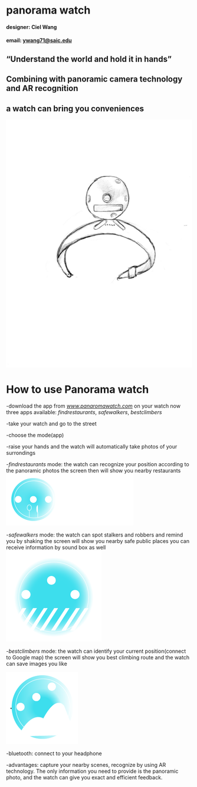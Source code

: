 # panorama watch

#### designer: Ciel Wang

#### email: ywang71@saic.edu
## “Understand the world and hold it in hands”

## Combining with panoramic camera technology and AR recognition

## a watch can bring you conveniences
![watch](watch.jpeg)

# How to use Panorama watch
-download the app from *www.panaromawatch.com* on your watch
now three apps available: *findrestaurants*, *safewalkers*, *bestclimbers*

-take your watch and go to the street

-choose the mode(app)

-raise your hands and the watch will automatically take photos of your surrondings

-*findrestaurants* mode: the watch can recognize your position according to the panoramic photos
the screen then will show you nearby restaurants
![find](find.png)

-*safewalkers* mode: the watch can spot stalkers and robbers and remind you by shaking
the screen will show you nearby safe public places
you can receive information by sound box as well
![safe](safe.png)


-*bestclimbers* mode: the watch can identify your current position(connect to Google map)
the screen will show you best climbing route
and the watch can save images you like

![climber](climber.png)


-bluetooth: connect to your headphone

-advantages: capture your nearby scenes, recognize by using AR technology. The only information you need to provide is the panoramic photo, and the watch can give you exact and efficient feedback.
